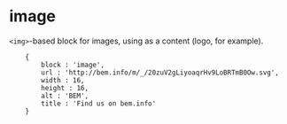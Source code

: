 # image

`<img>`-based block for images, using as a content (logo, for example).

```bemjson
    {
        block : 'image',
        url : 'http://bem.info/m/_/20zuV2gLiyoaqrHv9LoBRTmB0Ow.svg',
        width : 16,
        height : 16,
        alt : 'BEM',
        title : 'Find us on bem.info'
    }
```
